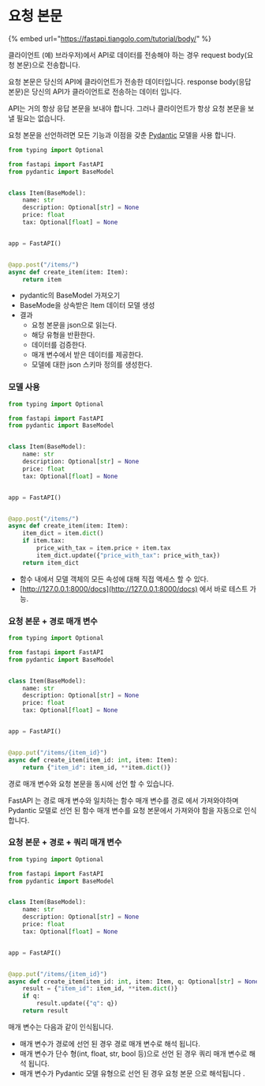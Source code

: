 # 요청 본문

{% embed url="https://fastapi.tiangolo.com/tutorial/body/" %}

클라이언트 \(예\) 브라우저\)에서 API로 데이터를 전송해야 하는 경우 request body\(요청 본문\)으로 전송합니다.

요청 본문은 당신의 API에 클라이언트가 전송한 데이터입니다. response body\(응답 본문\)은 당신의 API가 클라이언트로 전송하는 데이터 입니다.

API는 거의 항상 응답 본문을 보내야 합니다. 그러나 클라이언트가 항상 요청 본문을 보낼 필요는 없습니다.

요청 본문을 선언하려면 모든 기능과 이점을 갖춘 [Pydantic](https://pydantic-docs.helpmanual.io/) 모델을 사용 합니다.

```python
from typing import Optional

from fastapi import FastAPI
from pydantic import BaseModel


class Item(BaseModel):
    name: str
    description: Optional[str] = None
    price: float
    tax: Optional[float] = None


app = FastAPI()


@app.post("/items/")
async def create_item(item: Item):
    return item
```

* pydantic의 BaseModel 가져오기
* BaseMode을 상속받은 Item 데이터 모델 생성
* 결과
  * 요청 본문을 json으로 읽는다.
  * 해당 유형을 반환한다.
  * 데이터를 검증한다.
  * 매개 변수에서 받은 데이터를 제공한다.
  * 모델에 대한 json 스키마 정의를 생성한다.

### 모델 사용

```python
from typing import Optional

from fastapi import FastAPI
from pydantic import BaseModel


class Item(BaseModel):
    name: str
    description: Optional[str] = None
    price: float
    tax: Optional[float] = None


app = FastAPI()


@app.post("/items/")
async def create_item(item: Item):
    item_dict = item.dict()
    if item.tax:
        price_with_tax = item.price + item.tax
        item_dict.update({"price_with_tax": price_with_tax})
    return item_dict
```

* 함수 내에서 모델 객체의 모든 속성에 대해 직접 액세스 할 수 있다.
* [http://127.0.0.1:8000/docs](http://127.0.0.1:8000/docs) 에서 바로 테스트 가능.

### 요청 본문 + 경로 매개 변수

```python
from typing import Optional

from fastapi import FastAPI
from pydantic import BaseModel


class Item(BaseModel):
    name: str
    description: Optional[str] = None
    price: float
    tax: Optional[float] = None


app = FastAPI()


@app.put("/items/{item_id}")
async def create_item(item_id: int, item: Item):
    return {"item_id": item_id, **item.dict()}
```

경로 매개 변수와 요청 본문을 동시에 선언 할 수 있습니다.

FastAPI 는 경로 매개 변수와 일치하는 함수 매개 변수를 경로 에서 가져와야하며 Pydantic 모델로 선언 된 함수 매개 변수를 요청 본문에서 가져와야 함을 자동으로 인식 합니다.

### 요청 본문 + 경로 + 쿼리 매개 변수 <a id="request-body-path-query-parameters"></a>

```python
from typing import Optional

from fastapi import FastAPI
from pydantic import BaseModel


class Item(BaseModel):
    name: str
    description: Optional[str] = None
    price: float
    tax: Optional[float] = None


app = FastAPI()


@app.put("/items/{item_id}")
async def create_item(item_id: int, item: Item, q: Optional[str] = None):
    result = {"item_id": item_id, **item.dict()}
    if q:
        result.update({"q": q})
    return result
```

 매개 변수는 다음과 같이 인식됩니다.

* 매개 변수가 경로에 선언 된 경우 경로 매개 변수로 해석 됩니다. 
* 매개 변수가 단수 형\(int, float, str, bool 등\)으로 선언 된 경우 쿼리 매개 변수로 해석 됩니다. 
* 매개 변수가 Pydantic 모델 유형으로 선언 된 경우 요청 본문 으로 해석됩니다 .

